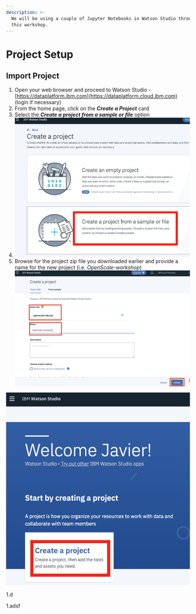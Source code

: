 ```yaml
---
description: >-
  We will be using a couple of Jupyter Notebooks in Watson Studio throughout
  this workshop.
---
```


# Project Setup

## Import Project

1. Open your web browser and proceed to Watson Studio - [https://dataplatform.ibm.com](https://dataplatform.cloud.ibm.com) \(login if necessary\)
2. From the home page, click on the _**Create a Project**_ card    
3. Select the _**Create a project from a sample or file**_ option 
4. ![](../.gitbook/assets/screen-shot-2019-10-27-at-7.12.39-am.png) 
5. Browse for the project zip file you downloaded earlier and provide a name for the new project \(i.e. _OpenScale-workshop_\)  ![](../.gitbook/assets/screen-shot-2019-10-27-at-7.17.20-am.png) 

![](../.gitbook/assets/screen-shot-2019-10-27-at-7.05.18-am.png)

1.d

1.adsf



